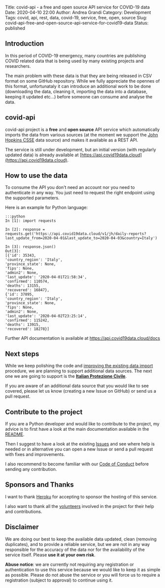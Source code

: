 Title: covid-api - a free and open source API service for COVID-19 data
Date: 2020-04-10 22:00
Author: Andrea Grandi
Category: Development
Tags: covid, api, rest, data, covid-19, service, free, open, source
Slug: covid-api-free-and-open-source-api-service-for-covid19-data
Status: published

## Introduction

In this period of COVID-19 emergency, many countries are publishing COVID related data that is being used by many existing projects and researchers.

The main problem with these data is that they are being released in CSV format on some GitHub repository. While we fully appreciate the opennes of this format, unfortunataly it can introduce an additional work to be done (downloading the data, cleaning it, importing the data into a database, keeping it updated etc...) before someone can consume and analyse the data.

## covid-api

covid-api project is a **free** and **open source** API service which automatically imports the data from various sources (at the moment we support the [John Hopkins CSSE](https://github.com/CSSEGISandData/COVID-19) data source) and makes it available as a REST API.

The service is still under development, but an initial version (with regularly updated data) is already available at [https://api.covid19data.cloud](https://api.covid19data.cloud).

## How to use the data

To consume the API you don't need an account nor you need to authenticate in any way. You just need to request the right endpoint using the supported parameters.

Here is an example for Python language:

    :::python
    In [1]: import requests

    In [2]: response = requests.get('https://api.covid19data.cloud/v1/jh/daily-reports?last_update_from=2020-04-01&last_update_to=2020-04-03&country=Italy')

    In [3]: response.json()
    Out[3]:
    [{'id': 35343,
    'country_region': 'Italy',
    'province_state': None,
    'fips': None,
    'admin2': None,
    'last_update': '2020-04-01T21:58:34',
    'confirmed': 110574,
    'deaths': 13155,
    'recovered': 16847},
    {'id': 37895,
    'country_region': 'Italy',
    'province_state': None,
    'fips': None,
    'admin2': None,
    'last_update': '2020-04-02T23:25:14',
    'confirmed': 115242,
    'deaths': 13915,
    'recovered': 18278}]

Further API documentation is available at https://api.covid19data.cloud/docs

## Next steps

While we keep polishing the code and [improving the existing data import](https://github.com/andreagrandi/covid-api/issues/43) procedure, we are planning to support additional data sources. The next one we are going to support is the [**Italian Protezione Civile**](https://github.com/andreagrandi/covid-api/issues/46).

If you are aware of an additional data source that you would like to see covered, please let us know (creating a new Issue on GitHub) or send us a pull request.

## Contribute to the project

If you are a Python developer and would like to contribute to the project, my advice is to first have a look at the main documentation available in the [README](https://github.com/andreagrandi/covid-api/blob/master/README.md).

Then I suggest to have a look at the existing [Issues](https://github.com/andreagrandi/covid-api/issues) and see where help is needed or in alternative you can open a new Issue or send a pull request with fixes and improvements.

I also recommend to become familiar with our [Code of Conduct](https://github.com/andreagrandi/covid-api/blob/master/CODE_OF_CONDUCT.md) before sending any contribution.

## Sponsors and Thanks

I want to thank [Heroku](https://www.heroku.com/) for accepting to sponsor the hosting of this service.

I also want to thank all the [volunteers](https://github.com/andreagrandi/covid-api/graphs/contributors) involved in the project for their help and contributions.

## Disclaimer

We are doing our best to keep the available data updated, clean (removing duplicates), and to provide a reliable service, 
but we are not in any way responsible for the accuracy of the data nor for the availability of the service itself. 
Please **use it at your own risk**.

**Abuse notice**: we are currently not requiring any registration or authentication to use this service because 
we would like to keep it as simple as possible. 
Please do not abuse the service or you will force us to require a registration (subject to approval) to continue using it.
